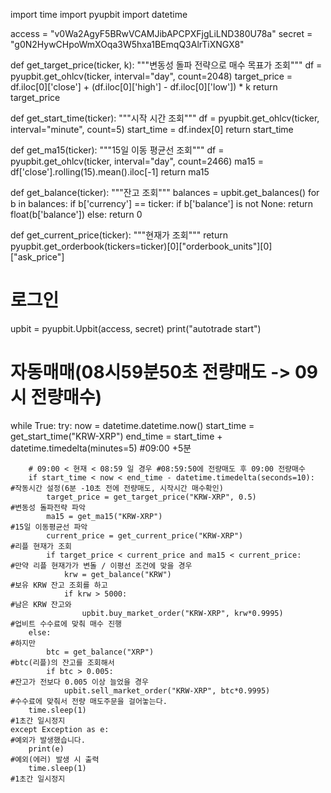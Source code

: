 import time
import pyupbit
import datetime

access = "v0Wa2AgyF5BRwVCAMJibAPCPXFjgLiLND380U78a"
secret = "g0N2HywCHpoWmXOqa3W5hxa1BEmqQ3AlrTiXNGX8"

def get_target_price(ticker, k):
    """변동성 돌파 전략으로 매수 목표가 조회"""
    df = pyupbit.get_ohlcv(ticker, interval="day", count=2048)
    target_price = df.iloc[0]['close'] + (df.iloc[0]['high'] - df.iloc[0]['low']) * k
    return target_price

def get_start_time(ticker):
    """시작 시간 조회"""
    df = pyupbit.get_ohlcv(ticker, interval="minute", count=5)
    start_time = df.index[0]
    return start_time

def get_ma15(ticker):
    """15일 이동 평균선 조회"""
    df = pyupbit.get_ohlcv(ticker, interval="day", count=2466)
    ma15 = df['close'].rolling(15).mean().iloc[-1]
    return ma15

def get_balance(ticker):
    """잔고 조회"""
    balances = upbit.get_balances()
    for b in balances:
        if b['currency'] == ticker:
            if b['balance'] is not None:
                return float(b['balance'])
            else:
                return 0

def get_current_price(ticker):
    """현재가 조회"""
    return pyupbit.get_orderbook(tickers=ticker)[0]["orderbook_units"][0]["ask_price"]

# 로그인
upbit = pyupbit.Upbit(access, secret)
print("autotrade start")

# 자동매매(08시59분50초 전량매도 ->  09시 전량매수)
while True:
    try:
        now = datetime.datetime.now()
        start_time = get_start_time("KRW-XRP")
        end_time = start_time + datetime.timedelta(minutes=5) #09:00 +5분

        # 09:00 < 현재 < 08:59 일 경우 #08:59:50에 전량매도 후 09:00 전량매수
        if start_time < now < end_time - datetime.timedelta(seconds=10):         #작동시간 설정(6분 -10초 전에 전량매도, 시작시간 매수확인)
            target_price = get_target_price("KRW-XRP", 0.5)                      #변동성 돌파전략 파악
            ma15 = get_ma15("KRW-XRP")                                           #15일 이동평균선 파악
            current_price = get_current_price("KRW-XRP")                         #리플 현재가 조회
            if target_price < current_price and ma15 < current_price:            #만약 리플 현재가가 변돌 / 이평선 조건에 맞을 경우
                krw = get_balance("KRW")                                         #보유 KRW 잔고 조회를 하고
                if krw > 5000:                                                   #남은 KRW 잔고와
                    upbit.buy_market_order("KRW-XRP", krw*0.9995)                #업비트 수수료에 맞춰 매수 진행
        else:                                                                    #하지만
            btc = get_balance("XRP")                                             #btc(리플)의 잔고를 조회해서
            if btc > 0.005:                                                      #잔고가 전보다 0.005 이상 늘었을 경우
                upbit.sell_market_order("KRW-XRP", btc*0.9995)                   #수수료에 맞춰서 전량 매도주문을 걸어놓는다.
        time.sleep(1)                                                            #1초간 일시정지
    except Exception as e:                                                       #예외가 발생했습니다.
        print(e)                                                                 #예외(에러) 발생 시 출력
        time.sleep(1)                                                            #1초간 일시정지
